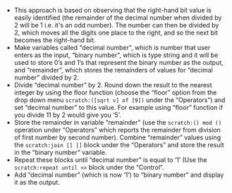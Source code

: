 -   This approach is based on observing that the right-hand bit value is
    easily identified (the remainder of the decimal number when divided by 2
    will be 1 i.e. it's an odd number).
    The number can then be divided by 2, which moves all the digits one place
    to the right, and so the next bit becomes the right-hand bit.
-   Make variables called "decimal number", which is number that user enters
    as the input, “binary number”, which is type string and it will be used
    to store 0’s and 1’s that represent the binary number as the output,
    and “remainder”, which stores the remainders of values for “decimal
    number” divided by 2.
-   Divide “decimal number” by 2.
    Round down the result to the nearest integer by using the floor function
    (choose the “floor” option from the drop down menu
    `scratch:([sqrt v] of [9])` under the “Operators”) and set “decimal
    number” to this value.
    For example using “floor” function if you divide 11 by 2 would give
    you ‘5’.
-   Store the remainder in variable “remainder” (use the `scratch:() mod ()`
    operation under “Operators” which reports the remainder from division of
    first number by second number).
    Combine “remainder” values using the `scratch:join [] []` block under the
    “Operators” and store the result in the “binary number” variable.
-   Repeat these blocks until “decimal number” is equal to ‘1’ (Use the
    `scratch:repeat until <>` block under the “Control”.
-   Add “decimal number” (which is now ‘1’) to “binary number” and display it
    as the output.
